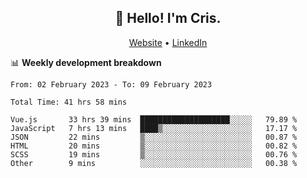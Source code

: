 
<h2 align="center">👋 Hello! I'm Cris.</h2>
<p align="center">
  <a href="https://www.criscunas.dev">Website</a> •
  <a href="https://www.linkedin.com/in/cristophercunas/">LinkedIn</a> 
</p>


📊 **Weekly development breakdown**
<!--START_SECTION:waka-->

```text
From: 02 February 2023 - To: 09 February 2023

Total Time: 41 hrs 58 mins

Vue.js       33 hrs 39 mins  ████████████████████░░░░░   79.89 %
JavaScript   7 hrs 13 mins   ████▒░░░░░░░░░░░░░░░░░░░░   17.17 %
JSON         22 mins         ▒░░░░░░░░░░░░░░░░░░░░░░░░   00.87 %
HTML         20 mins         ▒░░░░░░░░░░░░░░░░░░░░░░░░   00.82 %
SCSS         19 mins         ▒░░░░░░░░░░░░░░░░░░░░░░░░   00.76 %
Other        9 mins          ░░░░░░░░░░░░░░░░░░░░░░░░░   00.38 %
```

<!--END_SECTION:waka-->
